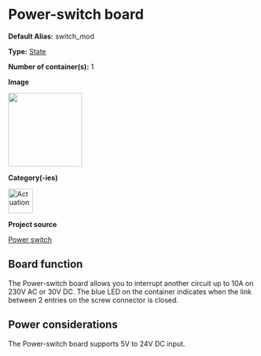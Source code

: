 # Power-switch board

<div class="cust_sheet" markdown="1">
<p class="cust_sheet-title" markdown="1"><strong>Default Alias:</strong> switch_mod</p>
<p class="cust_sheet-title" markdown="1"><strong>Type:</strong> <a href="/pages/high/containers_list/state.md">State</a></p>
<p class="cust_sheet-title" markdown="1"><strong>Number of container(s):</strong> 1</p>
<p class="cust_sheet-title" markdown="1"><strong>Image</strong></p>
<p class="cust_indent" markdown="1"><img height="150" src="{{img_path}}/power-switch-container.png"></p>
<p class="cust_sheet-title" markdown="1"><strong>Category(-ies)</strong></p>
<p class="cust_indent" markdown="1">
<img height="50" src="{{img_path}}/sticker-actuation.png" title="Actuation">
</p>
<p class="cust_sheet-title" markdown="1"><strong>Project source </strong></p>
<a class="github-button" data-size="large" aria-label="Star Luos-io/Luos on GitHub" href="https://github.com/Luos-io/Examples/tree/master/Projects/Power_switch" target="_blank">Power switch</a>
</div>

## Board function
The Power-switch board allows you to interrupt another circuit up to 10A on 230V AC or 30V DC. The blue LED on the container indicates when the link between 2 entries on the screw connector is closed.

## Power considerations
The Power-switch board supports 5V to 24V DC input.



